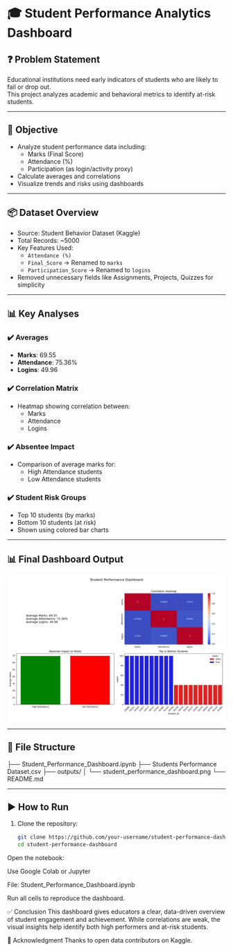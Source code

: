 # 🎓 Student Performance Analytics Dashboard

## ❓ Problem Statement

Educational institutions need early indicators of students who are likely to fail or drop out.  
This project analyzes academic and behavioral metrics to identify at-risk students.

---

## 🎯 Objective

- Analyze student performance data including:
  - Marks (Final Score)
  - Attendance (%)
  - Participation (as login/activity proxy)
- Calculate averages and correlations
- Visualize trends and risks using dashboards

---

## 📦 Dataset Overview

- Source: Student Behavior Dataset (Kaggle)
- Total Records: ~5000
- Key Features Used:
  - `Attendance (%)`
  - `Final_Score` → Renamed to `marks`
  - `Participation_Score` → Renamed to `logins`
- Removed unnecessary fields like Assignments, Projects, Quizzes for simplicity

---

## 📊 Key Analyses

### ✔️ Averages
- **Marks**: 69.55  
- **Attendance**: 75.36%  
- **Logins**: 49.96  

### ✔️ Correlation Matrix
- Heatmap showing correlation between:
  - Marks
  - Attendance
  - Logins

### ✔️ Absentee Impact
- Comparison of average marks for:
  - High Attendance students
  - Low Attendance students

### ✔️ Student Risk Groups
- Top 10 students (by marks)
- Bottom 10 students (at risk)
- Shown using colored bar charts

---

## 📊 Final Dashboard Output

![Dashboard](https://github.com/LAXMAN7795/Student-Performance-Analytics-Dashboard/blob/8700fcf6ca750c0a55901e57bd67e6284c21c2a2/output/student_performance_dashboard.png)

---

## 📁 File Structure

├── Student_Performance_Dashboard.ipynb
├── Students Performance Dataset.csv
├── outputs/
│ └── student_performance_dashboard.png
└── README.md

---

## ▶️ How to Run

1. Clone the repository:
   ```bash
   git clone https://github.com/your-username/student-performance-dashboard.git
   cd student-performance-dashboard
Open the notebook:

Use Google Colab or Jupyter

File: Student_Performance_Dashboard.ipynb

Run all cells to reproduce the dashboard.

✅ Conclusion
This dashboard gives educators a clear, data-driven overview of student engagement and achievement.
While correlations are weak, the visual insights help identify both high performers and at-risk students.

🙌 Acknowledgment
Thanks to open data contributors on Kaggle.
